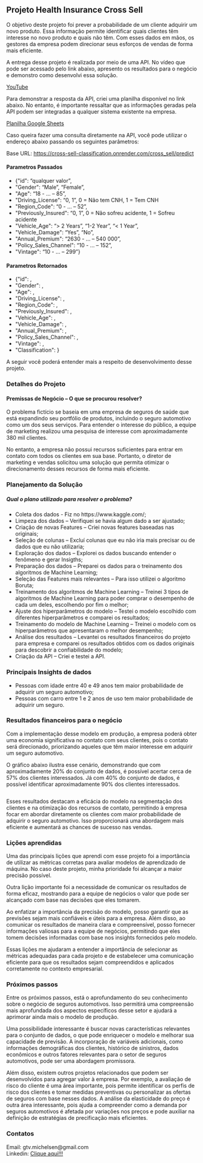 <img src="https://gustavomichelsen.github.io/portifolio_projetos/images/fulls/04.jpg" alt="" />

## Projeto Health Insurance Cross Sell
O objetivo deste projeto foi prever a probabilidade de um cliente adquirir um novo produto. Essa informação permite identificar quais clientes têm interesse no novo produto e quais não têm. Com esses dados em mãos, os gestores da empresa podem direcionar seus esforços de vendas de forma mais eficiente.

A entrega desse projeto é realizada por meio de uma API. No vídeo que pode ser acessado pelo link abaixo, apresento os resultados para o negócio e demonstro como desenvolvi essa solução.

[YouTube](https://www.youtube.com/embed/mHOuzAENaBk)

Para demonstrar a resposta da API, criei uma planilha disponível no link abaixo. No entanto, é importante ressaltar que as informações geradas pela API podem ser integradas a qualquer sistema existente na empresa.

[Planilha Google Sheets](https://docs.google.com/spreadsheets/d/1l1-B-_nI68OW3eXZL-8ofAkRY_5pEP_RPTru8iQrkVI/edit#gid=0)

Caso queira fazer uma consulta diretamente na API, você pode utilizar o endereço abaixo passando os seguintes parâmetros:

Base URL: https://cross-sell-classification.onrender.com/cross_sell/predict

#### Parametros Passados

<ul>
  <li>{"id": “qualquer valor”, </li>
  <li>"Gender": “Male”, “Female”, </li>
  <li>"Age": “18 - ... – 85”, </li>
  <li>"Driving_License": “0, 1”, 0 = Não tem CNH, 1 = Tem CNH</li>
  <li>"Region_Code": “0 - ... – 52”, </li>
  <li>"Previously_Insured": “0, 1”, 0 = Não sofreu acidente, 1 = Sofreu acidente</li>
  <li>"Vehicle_Age": “> 2 Years”, “1-2 Year”, “< 1 Year”, </li>
  <li>"Vehicle_Damage": “Yes”, “No”, </li>
  <li>"Annual_Premium": “2630 - ... – 540 000”, </li>
  <li>"Policy_Sales_Channel": “10 - ... – 152”, </li>
  <li>"Vintage": “10 - ... – 299”}</li>
</ul>

#### Parametros Retornados

<ul>
  <li>{"id": , </li>
  <li>"Gender": , </li>
  <li>"Age": , </li>
  <li>"Driving_License": ,</li>
  <li>"Region_Code": , </li>
  <li>"Previously_Insured": ,</li>
  <li>"Vehicle_Age": , </li>
  <li>"Vehicle_Damage": , </li>
  <li>"Annual_Premium": , </li>
  <li>"Policy_Sales_Channel": , </li>
  <li>"Vintage": ,</li>
  <li>"Classification": }</li>
</ul>

A seguir você poderá entender mais a respeito de desenvolvimento desse projeto.

### Detalhes do Projeto

#### Premissas de Negócio – O que se procurou resolver?
O problema fictício se baseia em uma empresa de seguros de saúde que está expandindo seu portfólio de produtos, incluindo o seguro automotivo como um dos seus serviços. Para entender o interesse do público, a equipe de marketing realizou uma pesquisa de interesse com aproximadamente 380 mil clientes.

No entanto, a empresa não possui recursos suficientes para entrar em contato com todos os clientes em sua base. Portanto, o diretor de marketing e vendas solicitou uma solução que permita otimizar o direcionamento desses recursos de forma mais eficiente.

### Planejamento da Solução

##### Qual o plano utilizado para resolver o problema?

<ul>
  <li>Coleta dos dados - Fiz no https://www.kaggle.com/;</li>
  <li>Limpeza dos dados – Verifiquei se havia algum dado a ser ajustado;</li>
  <li>Criação de novas Features – Criei novas features baseadas nas originais;</li>
  <li>Seleção de colunas – Excluí colunas que eu não iria mais precisar ou de dados que eu não utilizaria;</li>
  <li>Exploração dos dados – Explorei os dados buscando entender o fenômeno e gerar Insigths;</li>
  <li>Preparação dos dados – Preparei os dados para o treinamento dos algoritmos de Machine Learning;</li>
  <li>Seleção das Features mais relevantes – Para isso utilizei o algoritmo Boruta;</li>
  <li>Treinamento dos algoritmos de Machine Learning – Treinei 3 tipos de algoritmos de Machine Learning para poder comprar o desempenho de cada um deles, escolhendo por fim o melhor;</li>
  <li>Ajuste dos hiperparâmetros do modelo – Testei o modelo escolhido com diferentes hiperparâmetros e comparei os resultados;</li>
  <li>Treinamento do modelo de Machine Learning – Treinei o modelo com os hiperparâmetros que apresentaram o melhor desempenho;</li>
  <li>Análise dos resultados – Levantei os resultados financeiros do projeto para empresa e comparei os resultados obtidos com os dados originais para descobrir a confiabilidade do modelo;</li>
  <li>Criação da API – Criei e testei a API.</li>
</ul>

### Principais Insights de dados
<ul>
  <li>Pessoas com idade entre 40 e 49 anos tem maior probabilidade de adquirir um seguro automotivo;</li>
  <li>Pessoas com carro entre 1 e 2 anos de uso tem maior probabilidade de adquirir um seguro.</li>
</ul>

### Resultados financeiros para o negócio

Com a implementação desse modelo em produção, a empresa poderá obter uma economia significativa no contato com seus clientes, pois o contato será direcionado, priorizando aqueles que têm maior interesse em adquirir um seguro automotivo.

O gráfico abaixo ilustra esse cenário, demonstrando que com aproximadamente 20% do conjunto de dados, é possível acertar cerca de 57% dos clientes interessados. Já com 40% do conjunto de dados, é possível identificar aproximadamente 90% dos clientes interessados.

<img src="https://gustavomichelsen.github.io/portifolio_projetos/images/fulls/04-2.jpg" alt="" />

Esses resultados destacam a eficácia do modelo na segmentação dos clientes e na otimização dos recursos de contato, permitindo à empresa focar em abordar diretamente os clientes com maior probabilidade de adquirir o seguro automotivo. Isso proporcionará uma abordagem mais eficiente e aumentará as chances de sucesso nas vendas.

### Lições aprendidas
Uma das principais lições que aprendi com esse projeto foi a importância de utilizar as métricas corretas para avaliar modelos de aprendizado de máquina. No caso deste projeto, minha prioridade foi alcançar a maior precisão possível.

Outra lição importante foi a necessidade de comunicar os resultados de forma eficaz, mostrando para a equipe de negócios o valor que pode ser alcançado com base nas decisões que eles tomarem.

Ao enfatizar a importância da precisão do modelo, posso garantir que as previsões sejam mais confiáveis e úteis para a empresa. Além disso, ao comunicar os resultados de maneira clara e compreensível, posso fornecer informações valiosas para a equipe de negócios, permitindo que eles tomem decisões informadas com base nos insights fornecidos pelo modelo.

Essas lições me ajudaram a entender a importância de selecionar as métricas adequadas para cada projeto e de estabelecer uma comunicação eficiente para que os resultados sejam compreendidos e aplicados corretamente no contexto empresarial.

### Próximos passos
Entre os próximos passos, está o aprofundamento do seu conhecimento sobre o negócio de seguros automotivos. Isso permitirá uma compreensão mais aprofundada dos aspectos específicos desse setor e ajudará a aprimorar ainda mais o modelo de produção.

Uma possibilidade interessante é buscar novas características relevantes para o conjunto de dados, o que pode enriquecer o modelo e melhorar sua capacidade de previsão. A incorporação de variáveis adicionais, como informações demográficas dos clientes, histórico de sinistros, dados econômicos e outros fatores relevantes para o setor de seguros automotivos, pode ser uma abordagem promissora.

Além disso, existem outros projetos relacionados que podem ser desenvolvidos para agregar valor à empresa. Por exemplo, a avaliação de risco do cliente é uma área importante, pois permite identificar os perfis de risco dos clientes e tomar medidas preventivas ou personalizar as ofertas de seguros com base nesses dados. A análise da elasticidade do preço é outra área interessante, pois ajuda a compreender como a demanda por seguros automotivos é afetada por variações nos preços e pode auxiliar na definição de estratégias de precificação mais eficientes.

### Contatos
<p> Email: gtv.michelsen@gmail.com
<br> Linkedin: <a href="https://www.linkedin.com/in/gustavo-michelsen-30946a223/"> Clique aqui!!! </a> </p>
